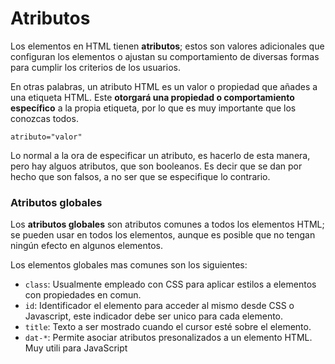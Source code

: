 # Atributos

Los elementos en HTML tienen **atributos**; estos son valores adicionales que configuran los elementos o ajustan su comportamiento de diversas formas para cumplir los criterios de los usuarios.

En otras palabras, un atributo HTML es un valor o propiedad que añades a una etiqueta HTML. Este **otorgará una propiedad o comportamiento específico** a la propia etiqueta, por lo que es muy importante que los conozcas todos.

```
atributo="valor"
```

Lo normal a la ora de especificar un atributo, es hacerlo de esta manera, pero hay alguos atributos, que son booleanos. Es decir que se dan por hecho que son falsos, a no ser que se especifique lo contrario.

### Atributos globales

Los **atributos globales** son atributos comunes a todos los elementos HTML; se pueden usar en todos los elementos, aunque es posible que no tengan ningún efecto en algunos elementos.

Los elementos globales mas comunes son los siguientes:

* `class`: Usualmente empleado con CSS para aplicar estilos a elementos con propiedades en comun.
* `id`: Identificador el elemento para acceder al mismo desde CSS o Javascript, este indicador debe ser unico para cada elemento.
* `title`: Texto a ser mostrado cuando el cursor esté sobre el elemento.
* `dat-*`: Permite asociar atributos presonalizados a un elemento HTML. Muy utili para JavaScript
